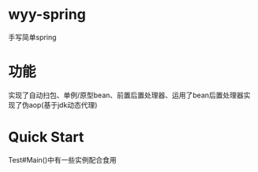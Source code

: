 # wyy-spring
  手写简单spring
# 功能
  实现了自动扫包、单例/原型bean、前置后置处理器、运用了bean后置处理器实现了伪aop(基于jdk动态代理)
# Quick Start
  Test#Main()中有一些实例配合食用
